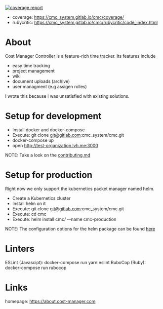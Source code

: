 [![coverage report](https://gitlab.com/cmc_system/cmc/badges/master/coverage.svg)](https://gitlab.com/cmc_system/cmc/commits/master)

* coverage: https://cmc_system.gitlab.io/cmc/coverage/
* rubycritic: https://cmc_system.gitlab.io/cmc/rubycritic/code_index.html

# About
Cost Manager Controller is a feature-rich time tracker. Its features include
* easy time tracking
* project management
* wiki
* document uploads (archive)
* user managment (e.g assigen rolles)

I wrote this because I was unsatisfied with existing solutions.


# Setup for development
- Install docker and docker-compose
- Execute:  git clone git@gitlab.com:cmc_system/cmc.git
- docker-compose up
- open http://test-organization.lvh.me:3000 

NOTE: Take a look on the [contributing.md](CONTRIBUTING.md)

# Setup for production
Right now we only support the kubernetics packet manager named helm.
- Create a Kubernetics cluster
- Install helm on it
- Execute: git clone git@gitlab.com:cmc_system/cmc.git
- Execute: cd cmc
- Execute: helm install cmc/ --name cmc-production

NOTE: The configuration options for
the helm package can be found [here](cmc/README.md)

# Linters
ESLint (Javascipt): docker-compose run yarn eslint
RuboCop (Ruby): docker-compose run rubocop

# Links
homepage: https://about.cost-manager.com
